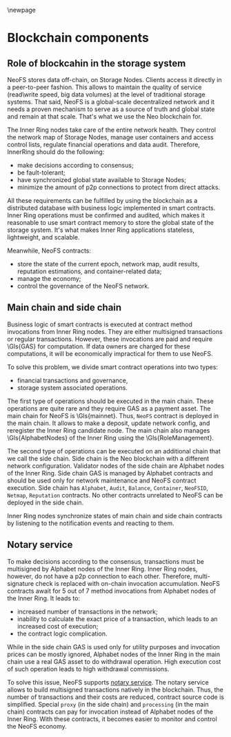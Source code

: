 \newpage

# Blockchain components

## Role of blockcahin in the storage system

NeoFS stores data off-chain, on Storage Nodes. Clients access it directly in a peer-to-peer fashion. This allows to maintain the quality of service (read\write speed, big data volumes) at the level of traditional storage systems. That said, NeoFS is a global-scale decentralized network and it needs a proven mechanism to serve as a source of truth and global state and remain at that scale. That's what we use the Neo blockchain for.

The Inner Ring nodes take care of the entire network health. They control the network map of Storage Nodes, manage user containers and access control lists, regulate financial operations and data audit. Therefore, InnerRing should do the following:

- make decisions according to consensus;
- be fault-tolerant;
- have synchronized global state available to Storage Nodes;
- minimize the amount of p2p connections to protect from direct attacks.

All these requirements can be fulfilled by using the blockchain as a distributed database with business logic implemented in smart contracts. Inner Ring operations must be confirmed and audited, which makes it reasonable to use smart contract memory to store the global state of the storage system. It's what makes Inner Ring applications stateless, lightweight, and scalable.

Meanwhile, NeoFS contracts:

- store the state of the current epoch, network map, audit results, reputation estimations, and container-related data;
- manage the economy;
- control the governance of the NeoFS network.

## Main chain and side chain

Business logic of smart contracts is executed at contract method invocations from Inner Ring nodes. They are either multisigned transactions or regular transactions. However, these invocations are paid and require \Gls{GAS} for computation. If data owners are charged for these computations, it will be economically impractical for them to use NeoFS.

To solve this problem, we divide smart contract operations into two types:

- financial transactions and governance,
- storage system associated operations.

The first type of operations should be executed in the main chain. These operations are quite rare and they require GAS as a payment asset. The main chain for NeoFS is \Gls{mainnet}. Thus, `NeoFS` contract is deployed in the main chain. It allows to make a deposit, update network config, and reregister the Inner Ring candidate node. The main chain also manages \Gls{AlphabetNodes} of the Inner Ring using the \Gls{RoleManagement}.

The second type of operations can be executed on an additional chain that we call the side chain. Side chain is the Neo blockchain with a different network configuration. Validator nodes of the side chain are Alphabet nodes of the Inner Ring. Side chain GAS is managed by Alphabet contracts and should be used only for network maintenance and NeoFS contract execution. Side chain has `Alphabet`, `Audit`, `Balance`, `Container`, `NeoFSID`, `Netmap`, `Reputation` contracts. No other contracts unrelated to NeoFS can be deployed in the side chain.

Inner Ring nodes synchronize states of main chain and side chain contracts by listening to the notification events and reacting to them.

## Notary service

To make decisions according to the consensus, transactions must be multisigned by Alphabet nodes of the Inner Ring. Inner Ring nodes, however, do not have a p2p connection to each other. Therefore, multi-signature check is replaced with on-chain invocation accumulation. NeoFS contracts await for 5 out of 7 method invocations from Alphabet nodes of the Inner Ring. It leads to:

- increased number of transactions in the network;
- inability to calculate the exact price of a transaction, which leads to an increased cost of execution;
- the contract logic complication.

While in the side chain GAS is used only for utility purposes and invocation prices can be mostly ignored, Alphabet nodes of the Inner Ring in the main chain use a real GAS asset to do withdrawal operation. High execution cost of such operation leads to high withdrawal commissions.

To solve this issue, NeoFS supports [notary service](https://github.com/neo-project/neo/issues/1573#issuecomment-704874472). The notary service allows to build multisigned transactions natively in the blockchain. Thus, the number of transactions and their costs are reduced, contract source code is simplified. Special `proxy` (in the side chain) and `processing` (in the main chain) contracts can pay for invocation instead of Alphabet nodes of the Inner Ring. With these contracts, it becomes easier to monitor and control the NeoFS economy.
